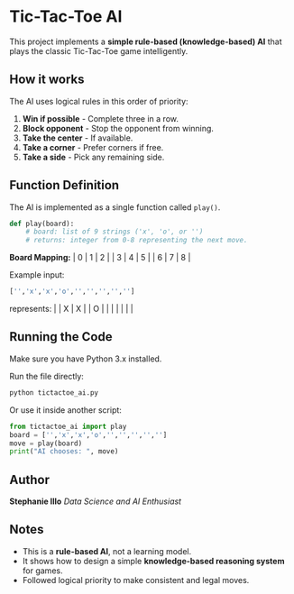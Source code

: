 # Tic-Tac-Toe AI
This project implements a **simple rule-based (knowledge-based) AI** that plays the classic Tic-Tac-Toe game intelligently.

## How it works
The AI uses logical rules in this order of priority:
1. **Win if possible** - Complete three in a row.
2. **Block opponent** - Stop the opponent from winning.
3. **Take the center** - If available.
4. **Take a corner** - Prefer corners if free.
5. **Take a side** - Pick any remaining side.

## Function Definition
The AI is implemented as a single function called `play()`.

```python
def play(board):
    # board: list of 9 strings ('x', 'o', or '')
    # returns: integer from 0-8 representing the next move.
```
**Board Mapping:**
| 0 | 1 | 2 |
| 3 | 4 | 5 |
| 6 | 7 | 8 |

Example input:
```python
['','x','x','o','','','','','']
```
represents:
|   | X | X |
| O |   |   |
|   |   |   |

## Running the Code
Make sure you have Python 3.x installed.

Run the file directly:
```bash
python tictactoe_ai.py
```
Or use it inside another script:
```python
from tictactoe_ai import play
board = ['','x','x','o','','','','','']
move = play(board)
print("AI chooses: ", move)
```

## Author
**Stephanie Illo**
_Data Science and AI Enthusiast_

## Notes
* This is a **rule-based AI**, not a learning model.
* It shows how to design a simple **knowledge-based reasoning system** for games.
* Followed logical priority to make consistent and legal moves.
